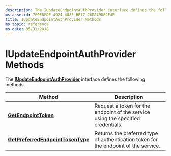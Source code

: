 ```yaml
---
description: The IUpdateEndpointAuthProvider interface defines the following methods.
ms.assetid: 7F9F8FDF-4924-4085-BE77-C6EA79D6CF4E
title: IUpdateEndpointAuthProvider Methods
ms.topic: reference
ms.date: 05/31/2018
---
```


# IUpdateEndpointAuthProvider Methods

The [**IUpdateEndpointAuthProvider**](iupdateendpointauthprovider.md) interface defines the following methods.



| Method                                                                                             | Description                                                                         |
|----------------------------------------------------------------------------------------------------|-------------------------------------------------------------------------------------|
| [**GetEndpointToken**](iupdateendpointauthprovider-getendpointtoken.md)                           | Request a token for the endpoint of the service using the specified credentials.    |
| [**GetPreferredEndpointTokenType**](iupdateendpointauthprovider-getpreferredendpointtokentype.md) | Returns the preferred type of authentication token for the endpoint of the service. |



 

 

 



